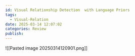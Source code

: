 ```yaml
---
id: Visual Relationship Detection  with Language Priors
tags:
  - Visual-Relation
date: 2025-03-14 12:07:02
categories: Review
publish:
---
```

![[Pasted image 20250314120901.png]]